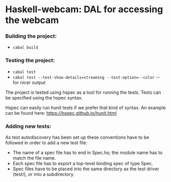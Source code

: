 # Haskell-webcam: DAL for accessing the webcam

### Building the project:  

  - ```cabal build```

### Testing the project: 
 
 - ```cabal test```
 - ```cabal test --test-show-details=streaming --test-option=--color``` -- for nicer output

The project is tested using hspec as a tool for running the tests. Tests can be specified using the hspec syntax.

Hspec can easily run hunit tests if we prefer that kind of syntax. An example can be found here: https://hspec.github.io/hunit.html

### Adding new tests: 

As test autodiscovery has been set up these conventions have to be followed in order to add a new test file:
 - The name of a spec file has to end in Spec.hs; the module name has to match the file name.
 - Each spec file has to export a top-level binding spec of type Spec.
 - Spec files have to be placed into the same directory as the test driver (test/), or into a subdirectory.



